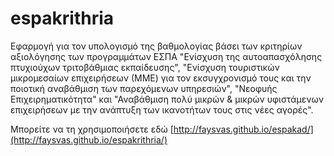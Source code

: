 # espakrithria
Εφαρμογή για τον υπολογισμό της βαθμολογίας βάσει των κριτηρίων αξιολόγησης των προγραμμάτων ΕΣΠΑ "Ενίσχυση της αυτοαπασχόλησης πτυχιούχων τριτοβάθμιας εκπαίδευσης", "Ενίσχυση τουριστικών μικρομεσαίων επιχειρήσεων (ΜΜΕ) για τον εκσυγχρονισμό τους και την ποιοτική αναβάθμιση των παρεχόμενων υπηρεσιών", "Νεοφυής Επιχειρηματικότητα" και  "Αναβάθμιση πολύ μικρών & μικρών υφιστάμενων επιχειρήσεων με την ανάπτυξη των ικανοτήτων τους στις νέες αγορές".

Μπορείτε να τη χρησιμοποιήσετε εδώ [http://faysvas.github.io/espakad/](http://faysvas.github.io/espakrithria/)
